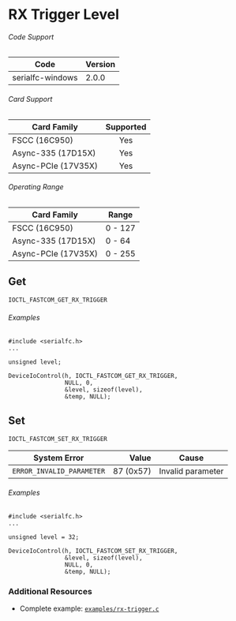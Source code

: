 # RX Trigger Level

###### Code Support
| Code | Version |
| ---- | ------- |
| serialfc-windows | 2.0.0 |

###### Card Support
| Card Family | Supported |
| ----------- |:-----:|
| FSCC (16C950) | Yes |
| Async-335 (17D15X) | Yes |
| Async-PCIe (17V35X) | Yes |

###### Operating Range
| Card Family | Range |
| ----------- | ----- |
| FSCC (16C950) | 0 - 127 |
| Async-335 (17D15X) | 0 - 64 |
| Async-PCIe (17V35X) | 0 - 255 |

## Get
```c
IOCTL_FASTCOM_GET_RX_TRIGGER
```

###### Examples
```
#include <serialfc.h>
...

unsigned level;

DeviceIoControl(h, IOCTL_FASTCOM_GET_RX_TRIGGER,
				NULL, 0,
				&level, sizeof(level),
				&temp, NULL);
```


## Set
```c
IOCTL_FASTCOM_SET_RX_TRIGGER
```

| System Error | Value | Cause |
| ------------ | -----:| ----- |
| `ERROR_INVALID_PARAMETER` | 87 (0x57) | Invalid parameter |

###### Examples
```
#include <serialfc.h>
...

unsigned level = 32;

DeviceIoControl(h, IOCTL_FASTCOM_SET_RX_TRIGGER,
				&level, sizeof(level),
				NULL, 0,
				&temp, NULL);
```


### Additional Resources
- Complete example: [`examples/rx-trigger.c`](../examples/rx-trigger.c)
